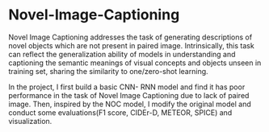 # Novel-Image-Captioning
Novel Image Captioning addresses the task of generating descriptions of novel objects which are
not present in paired image. Intrinsically, this task can reflect the generalization ability of models
in understanding and captioning the semantic meanings of visual concepts and objects unseen in
training set, sharing the similarity to one/zero-shot learning. 

In the project, I first build a basic CNN- RNN model and find it has poor performance in the task of Novel Image Captioning due
to lack of paired image. Then, inspired by the NOC model, I modify the original model and
conduct some evaluations(F1 score, CIDEr-D, METEOR, SPICE) and visualization. 

